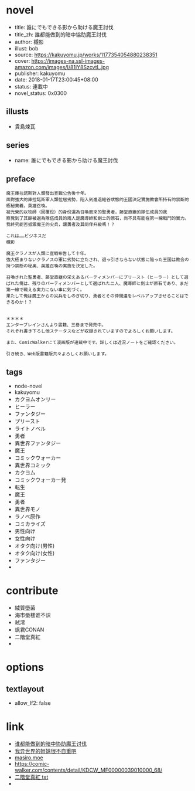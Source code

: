 # novel

- title: 誰にでもできる影から助ける魔王討伐
- title_zh: 誰都能做到的暗中協助魔王討伐
- author: 槻影
- illust:  bob
- source: https://kakuyomu.jp/works/1177354054880238351
- cover: https://images-na.ssl-images-amazon.com/images/I/81iY8SzcvtL.jpg
- publisher: kakuyomu
- date: 2018-01-17T23:00:45+08:00
- status: 連載中
- novel_status: 0x0300

## illusts

- 貴島煉瓦

## series

- name: 誰にでもできる影から助ける魔王討伐

## preface


```
魔王庫拉諾斯對人類發出宣戰公告後十年。
面對強大的庫拉諾斯軍人類位居劣勢，陷入到進退維谷狀態的王國決定實施教會所持有的禁斷的極秘奧義，英雄召喚。
被光榮的以牧師（回覆役）的身份選為召喚而來的聖勇者，藤堂直繼的隊伍成員的我
察覺到了其餘被選為隊伍成員的兩人是魔導師和劍士的原石，尚不具有能在第一線戰鬥的實力。
我終究能否抵禦魔王的尖兵，讓勇者及其同伴升級嗎！？

これは……ビジネスだ
槻影

魔王クラノスが人類に宣戦布告して十年。
強大極まりないクラノスの軍に劣勢に立たされ、退っ引きならない状態に陥った王国は教会の持つ禁断の秘奥、英雄召喚の実施を決定した。

召喚された聖勇者、藤堂直継の栄えあるパーティメンバーにプリースト（ヒーラー）として選ばれた俺は、残りのパーティメンバーとして選ばれた二人、魔導師と剣士が原石であり、まだ第一線で戦える実力にない事に気づく。
果たして俺は魔王からの尖兵をしのぎ切り、勇者とその仲間達をレベルアップさせることはできるのか！？


＊＊＊＊
エンターブレインさんより書籍、三巻まで発売中。
それぞれ書き下ろし他ステータスなどが収録されていますのでよろしくお願いします。

また、ComicWalkerにて漫画版が連載中です。詳しくは近況ノートをご確認ください。

引き続き、Web版書籍版共々よろしくお願いします。
```

## tags

- node-novel
- kakuyomu
- カクヨムオンリー
- ヒーラー
- ファンタジー
- プリースト
- ライトノベル
- 勇者
- 異世界ファンタジー
- 魔王
- コミックウォーカー
- 異世界コミック
- カクヨム
- コミックウォーカー発
- 転生
- 魔王
- 勇者
- 異世界モノ
- ラノベ原作
- コミカライズ
- 男性向け
- 女性向け
- オタク向け(男性)
- オタク向け(女性)
- ファンタジー
- 

# contribute

- 絨質墮菌
- 海市蜃楼谁不识
- 弒澪
- 飒君CONAN
- 二階堂真紅
- 

# options

## textlayout

- allow_lf2: false

# link

- [谁都能做到的暗中协助魔王讨伐](https://tieba.baidu.com/f?kw=%E8%B0%81%E9%83%BD%E8%83%BD%E5%81%9A%E5%88%B0%E7%9A%84%E6%9A%97%E4%B8%AD%E5%8D%8F%E5%8A%A9%E9%AD%94%E7%8E%8B%E8%AE%A8%E4%BC%90&ie=utf-8 "谁都能做到的暗中协助魔王讨伐")
- [我异世界的姐妹很不自重吧](https://tieba.baidu.com/f?kw=%E6%88%91%E5%BC%82%E4%B8%96%E7%95%8C%E7%9A%84%E5%A7%90%E5%A6%B9%E5%BE%88%E4%B8%8D%E8%87%AA%E9%87%8D&ie=utf-8 "我异世界的姐妹很不自重")
- [masiro.moe](http://masiro.moe/forum.php?mod=forumdisplay&fid=61&page=1)
- https://comic-walker.com/contents/detail/KDCW_MF00000039010000_68/
- [二階堂真紅 txt](https://drive.google.com/drive/folders/1Mt1hL7QtayCwhCWXacp-UZY4Kw9bcbGI)
- 

